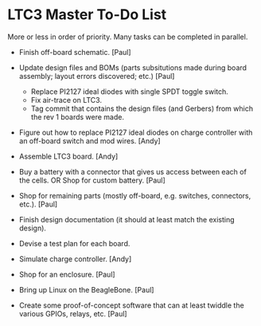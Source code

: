 # LTC3 Master To-Do List

More or less in order of priority.  Many tasks can be completed in
parallel.


* Finish off-board schematic.  [Paul]

* Update design files and BOMs (parts subsitutions made during board
  assembly; layout errors discovered; etc.)  [Paul]
  * Replace PI2127 ideal diodes with single SPDT toggle switch.
  * Fix air-trace on LTC3.
  * Tag commit that contains the design files (and Gerbers) from which
    the rev 1 boards were made.
 
* Figure out how to replace PI2127 ideal diodes on charge controller
  with an off-board switch and mod wires.  [Andy]

* Assemble LTC3 board.  [Andy]

* Buy a battery with a connector that gives us access between each of
  the cells.  OR  Shop for custom battery.  [Paul]

* Shop for remaining parts (mostly off-board, e.g. switches,
  connectors, etc.).  [Paul]

* Finish design documentation (it should at least match the existing
  design).

* Devise a test plan for each board.

* Simulate charge controller.  [Andy]

* Shop for an enclosure.  [Paul]

* Bring up Linux on the BeagleBone.  [Paul]

* Create some proof-of-concept software that can at least twiddle the
  various GPIOs, relays, etc.  [Paul]
